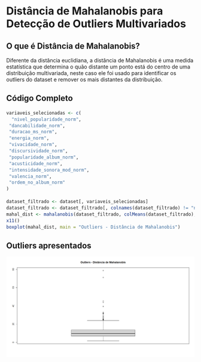 # Distância de Mahalanobis para Detecção de Outliers Multivariados

## O que é Distância de Mahalanobis?
Diferente da distância euclidiana, a distância de Mahalanobis é uma medida estatística que determina o quão distante um ponto está do centro de uma distribuição multivariada, neste caso ele foi usado para identificar os outliers do dataset e remover os mais distantes da distribuição.

## Código Completo
 ```r
variaveis_selecionadas <- c(
   "nivel_popularidade_norm",
  "dancabilidade_norm", 
  "duracao_ms_norm",
  "energia_norm",
  "vivacidade_norm",
  "discursividade_norm",
  "popularidade_album_norm",
  "acusticidade_norm",
  "intensidade_sonora_mod_norm",
  "valencia_norm",
  "ordem_no_album_norm"
)

dataset_filtrado <- dataset[, variaveis_selecionadas]
dataset_filtrado <- dataset_filtrado[, colnames(dataset_filtrado) != "nivel_popularidade_norm"]
mahal_dist <- mahalanobis(dataset_filtrado, colMeans(dataset_filtrado), cov(dataset_filtrado))
x11()
boxplot(mahal_dist, main = "Outliers - Distância de Mahalanobis")
```

## Outliers apresentados
![Boxplot Outliers](results/boxplots/outliers-distancia-mahalanobis.png)